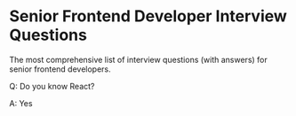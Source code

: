 # Senior Frontend Developer Interview Questions
 The most comprehensive list of interview questions (with answers) for senior frontend developers.
 
 Q: Do you know React?
 
 A: Yes
